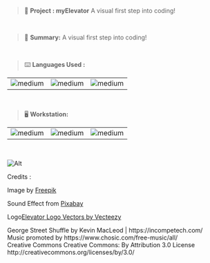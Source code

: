 > 🚧 **Project : myElevator**
> A visual first step into coding!

<br>

> 📝 **Summary:**
>  A visual first step into coding!

<br>

> ⌨️ **Languages Used :**

<table>
  <tr>
        <td><img alt="medium" src="https://img.shields.io/badge/HTML-239120?style=for-the-badge&logo=html5&logoColor=white"></td>
    <td><img alt="medium" src="https://img.shields.io/badge/CSS-239120?&style=for-the-badge&logo=css3&logoColor=white"></td>
    <td><img alt="medium" src="https://img.shields.io/badge/JavaScript-F7DF1E?style=for-the-badge&logo=javascript&logoColor=black"></td>
  </tr>
</table>

<br>

> 🖥️ **Workstation:**

<table>
  <tr>
<td><img alt="medium" src="https://img.shields.io/badge/Windows-0078D6?style=for-the-badge&logo=windows&logoColor=white"></td>
<td><img alt="medium" src="https://img.shields.io/badge/Visual_Studio_Code-0078D4?style=for-the-badge&logo=visual%20studio%20code&logoColor=white"></td>
<td><img alt="medium" src="https://img.shields.io/badge/Google_chrome-4285F4?style=for-the-badge&logo=Google-chrome&logoColor=white"></td>
  </tr>
</table>

<br>

![Alt](https://repobeats.axiom.co/api/embed/007ec0debef7cf33d24c7233257ec241c0d82bef.svg "Repobeats analytics image")

Credits :
<p>Image by <a href="https://www.freepik.com/free-vector/elevator-with-light_2949598.htm#query=elevator%20interior&position=37&from_view=search&track=ais">Freepik</a></p>

<p>Sound Effect from <a href="https://pixabay.com/?utm_source=link-attribution&utm_medium=referral&utm_campaign=music&utm_content=38520">Pixabay</a></p>

<p>Logo<a href="https://www.vecteezy.com/free-vector/elevator-logo">Elevator Logo Vectors by Vecteezy</a></p>

<p>
George Street Shuffle by Kevin MacLeod | https://incompetech.com/
<br>
Music promoted by https://www.chosic.com/free-music/all/
<br>
Creative Commons Creative Commons: By Attribution 3.0 License
<br>
http://creativecommons.org/licenses/by/3.0/
</p>
